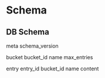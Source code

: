 # Schema

## DB Schema

meta
    schema_version

bucket
    bucket_id
    name
    max_entries

entry
    entry_id
    bucket_id
    name
    content
